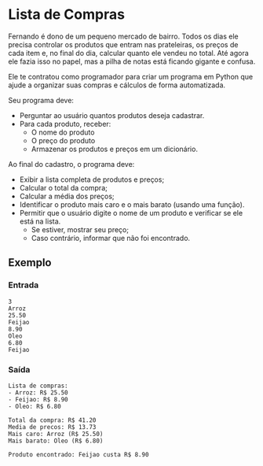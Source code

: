 # Lista de Compras

Fernando é dono de um pequeno mercado de bairro. Todos os dias ele precisa controlar os produtos que entram nas prateleiras, os preços de cada item e, no final do dia, calcular quanto ele vendeu no total. Até agora ele fazia isso no papel, mas a pilha de notas está ficando gigante e confusa.

Ele te contratou como programador para criar um programa em Python que ajude a organizar suas compras e cálculos de forma automatizada.

Seu programa deve:

- Perguntar ao usuário quantos produtos deseja cadastrar.
- Para cada produto, receber:
    - O nome do produto
    - O preço do produto
    - Armazenar os produtos e preços em um dicionário.

Ao final do cadastro, o programa deve:

- Exibir a lista completa de produtos e preços;
- Calcular o total da compra;
- Calcular a média dos preços;
- Identificar o produto mais caro e o mais barato (usando uma função).
- Permitir que o usuário digite o nome de um produto e verificar se ele está na lista.
    - Se estiver, mostrar seu preço;
    - Caso contrário, informar que não foi encontrado.

## Exemplo

### Entrada

```
3
Arroz
25.50
Feijao
8.90
Oleo
6.80
Feijao
```

### Saída

```
Lista de compras:
- Arroz: R$ 25.50
- Feijao: R$ 8.90
- Oleo: R$ 6.80

Total da compra: R$ 41.20
Media de precos: R$ 13.73
Mais caro: Arroz (R$ 25.50)
Mais barato: Oleo (R$ 6.80)

Produto encontrado: Feijao custa R$ 8.90
```